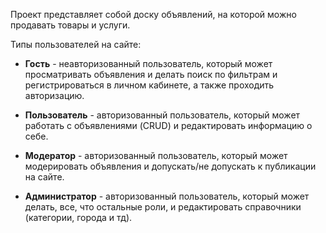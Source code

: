 Проект представляет собой доску объявлений, на которой можно продавать товары и услуги. 

Типы пользователей на сайте:

- **Гость** - неавторизованный пользователь, который может просматривать объявления и делать поиск по фильтрам и регистрироваться в личном кабинете, а также проходить авторизацию.

- **Пользователь** - авторизованный пользователь, который может работать с объявлениями (CRUD) и редактировать информацию о себе.

- **Модератор** - авторизованный пользователь, который может модерировать объявления и допускать/не допускать к публикации на сайте.

- **Администратор** - авторизованный пользователь, который может делать, все, что остальные роли, и редактировать справочники (категории, города и тд).

